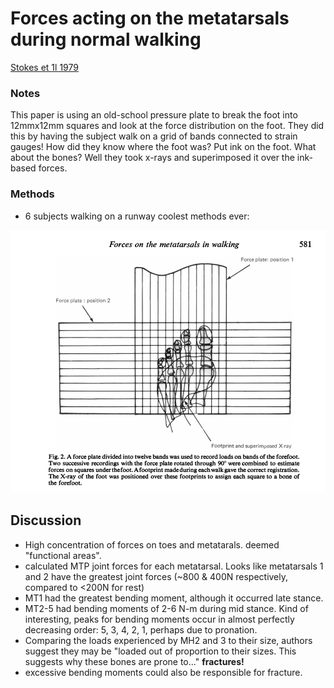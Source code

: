 # Forces acting on the metatarsals during normal walking
[Stokes et 1l 1979](../References/Stokes1979Forces.pdf)

### Notes
This paper is using an old-school pressure plate to break the foot into 12mmx12mm squares and
look at the force distribution on the foot. They did this by having the subject walk on a grid
of bands connected to strain gauges! How did they know where the foot was? Put ink on the foot.
What about the bones? Well they took x-rays and superimposed it over the ink-based forces.

### Methods
- 6 subjects walking on a runway
coolest methods ever:

![ ](../Images/Stokes1979Forces_1.png)

## Discussion
- High concentration of forces on toes and metatarals. deemed "functional areas".
- calculated MTP joint forces for each metatarsal. Looks like metatarsals 1 and 2 have the 
greatest joint forces (~800 & 400N respectively, compared to <200N for rest)
- MT1 had the greatest bending moment, although it occurred late stance. 
- MT2-5 had bending moments of 2-6 N-m during mid stance. Kind of interesting, peaks for 
bending moments occur in almost perfectly decreasing order: 5, 3, 4, 2, 1, perhaps due to pronation.
- Comparing the loads experienced by MH2 and 3 to their size, authors suggest they may be "loaded
out of proportion to their sizes. This suggests why these bones are prone to..." **fractures!**
- excessive bending moments could also be responsible for fracture.
